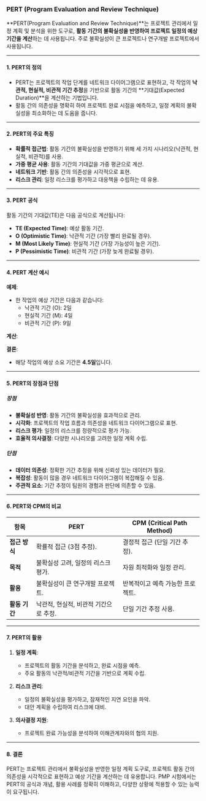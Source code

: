 ### PERT (Program Evaluation and Review Technique)

**PERT(Program Evaluation and Review Technique)**는 프로젝트 관리에서 일정 계획 및 분석을 위한 도구로, **활동 기간의 불확실성을 반영하여 프로젝트 일정의 예상 기간을 계산**하는 데 사용됩니다. 주로 불확실성이 큰 프로젝트나 연구개발 프로젝트에서 사용됩니다.

---

#### 1. PERT의 정의

- PERT는 프로젝트의 작업 단계를 네트워크 다이어그램으로 표현하고, 각 작업의 **낙관적, 현실적, 비관적 기간 추정**을 기반으로 활동 기간의 **기대값(Expected Duration)**을 계산하는 기법입니다.
- 활동 간의 의존성을 명확히 하여 프로젝트 완료 시점을 예측하고, 일정 계획의 불확실성을 최소화하는 데 도움을 줍니다.

---

#### 2. PERT의 주요 특징

- **확률적 접근법**: 활동 기간의 불확실성을 반영하기 위해 세 가지 시나리오(낙관적, 현실적, 비관적)를 사용.
- **가중 평균 사용**: 활동 기간의 기대값을 가중 평균으로 계산.
- **네트워크 기반**: 활동 간의 의존성을 시각적으로 표현.
- **리스크 관리**: 일정 리스크를 평가하고 대응책을 수립하는 데 유용.

---

#### 3. PERT 공식

활동 기간의 기대값(TE)은 다음 공식으로 계산됩니다:


- **TE (Expected Time)**: 예상 활동 기간.
- **O (Optimistic Time)**: 낙관적 기간 (가장 빨리 완료될 경우).
- **M (Most Likely Time)**: 현실적 기간 (가장 가능성이 높은 기간).
- **P (Pessimistic Time)**: 비관적 기간 (가장 늦게 완료될 경우).

---

#### 4. PERT 계산 예시

**예제**:
- 한 작업의 예상 기간은 다음과 같습니다:
  - 낙관적 기간 (O): 2일
  - 현실적 기간 (M): 4일
  - 비관적 기간 (P): 9일

**계산**:


**결론**:
- 해당 작업의 예상 소요 기간은 **4.5일**입니다.

---

#### 5. PERT의 장점과 단점

##### 장점
- **불확실성 반영**: 활동 기간의 불확실성을 효과적으로 관리.
- **시각화**: 프로젝트의 작업 흐름과 의존성을 네트워크 다이어그램으로 표현.
- **리스크 평가**: 일정의 리스크를 정량적으로 평가 가능.
- **효율적 의사결정**: 다양한 시나리오를 고려한 일정 계획 수립.

##### 단점
- **데이터 의존성**: 정확한 기간 추정을 위해 신뢰성 있는 데이터가 필요.
- **복잡성**: 활동이 많을 경우 네트워크 다이어그램이 복잡해질 수 있음.
- **주관적 요소**: 기간 추정이 팀원의 경험과 판단에 의존할 수 있음.

---

#### 6. PERT와 CPM의 비교

| **항목**            | **PERT**                                                   | **CPM (Critical Path Method)**                         |
|---------------------|-----------------------------------------------------------|-------------------------------------------------------|
| **접근 방식**        | 확률적 접근 (3점 추정).                                     | 결정적 접근 (단일 기간 추정).                          |
| **목적**            | 불확실성 고려, 일정의 리스크 평가.                           | 자원 최적화와 일정 관리.                               |
| **활용**            | 불확실성이 큰 연구개발 프로젝트.                              | 반복적이고 예측 가능한 프로젝트.                       |
| **활동 기간**        | 낙관적, 현실적, 비관적 기간으로 추정.                        | 단일 기간 추정 사용.                                   |

---

#### 7. PERT의 활용

1. **일정 계획**:
   - 프로젝트의 활동 기간을 분석하고, 완료 시점을 예측.
   - 주요 활동의 낙관적/비관적 기간을 기반으로 계획 수립.

2. **리스크 관리**:
   - 일정의 불확실성을 평가하고, 잠재적인 지연 요인을 파악.
   - 대안 계획을 수립하여 리스크에 대비.

3. **의사결정 지원**:
   - 프로젝트 완료 가능성을 분석하여 이해관계자와의 협의 지원.

---

#### 8. 결론

PERT는 프로젝트 관리에서 불확실성을 반영한 일정 계획 도구로, 프로젝트 활동 간의 의존성을 시각적으로 표현하고 예상 기간을 계산하는 데 유용합니다. PMP 시험에서는 PERT의 공식과 개념, 활용 사례를 정확히 이해하고, 다양한 상황에 적용할 수 있는 능력이 요구됩니다.

